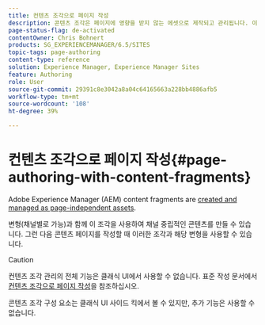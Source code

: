 ```yaml
---
title: 컨텐츠 조각으로 페이지 작성
description: 콘텐츠 조각은 페이지에 영향을 받지 않는 에셋으로 제작되고 관리됩니다. 이를 통해 변형과 함께 채널 중립적인 콘텐츠를 만들 수 있습니다.
page-status-flag: de-activated
contentOwner: Chris Bohnert
products: SG_EXPERIENCEMANAGER/6.5/SITES
topic-tags: page-authoring
content-type: reference
solution: Experience Manager, Experience Manager Sites
feature: Authoring
role: User
source-git-commit: 29391c8e3042a8a04c64165663a228bb4886afb5
workflow-type: tm+mt
source-wordcount: '108'
ht-degree: 39%

---
```


# 컨텐츠 조각으로 페이지 작성{#page-authoring-with-content-fragments}

Adobe Experience Manager (AEM) content fragments are [created and managed as page-independent assets](/help/assets/content-fragments/content-fragments.md).

변형(채널별로 가능)과 함께 이 조각을 사용하여 채널 중립적인 콘텐츠를 만들 수 있습니다. 그런 다음 콘텐츠 페이지를 작성할 때 이러한 조각과 해당 변형을 사용할 수 있습니다.

>[!CAUTION]
>
>컨텐츠 조각 관리의 전체 기능은 클래식 UI에서 사용할 수 없습니다. 표준 작성 문서에서 [컨텐츠 조각으로 페이지 작성](/help/sites-authoring/content-fragments.md)을 참조하십시오.
>
>콘텐츠 조각 구성 요소는 클래식 UI 사이드 킥에서 볼 수 있지만, 추가 기능은 사용할 수 없습니다.
